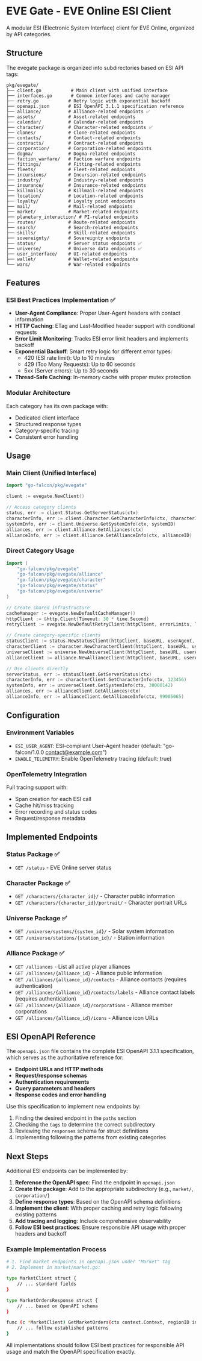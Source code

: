 # EVE Gate - EVE Online ESI Client

A modular ESI (Electronic System Interface) client for EVE Online, organized by API categories.

## Structure

The evegate package is organized into subdirectories based on ESI API tags:

```
pkg/evegate/
├── client.go           # Main client with unified interface
├── interfaces.go       # Common interfaces and cache manager
├── retry.go           # Retry logic with exponential backoff
├── openapi.json       # ESI OpenAPI 3.1.1 specification reference
├── alliance/          # Alliance-related endpoints ✅
├── assets/            # Asset-related endpoints
├── calendar/          # Calendar-related endpoints
├── character/         # Character-related endpoints ✅
├── clones/            # Clone-related endpoints
├── contacts/          # Contact-related endpoints
├── contracts/         # Contract-related endpoints
├── corporation/       # Corporation-related endpoints
├── dogma/             # Dogma-related endpoints
├── faction_warfare/   # Faction warfare endpoints
├── fittings/          # Fitting-related endpoints
├── fleets/            # Fleet-related endpoints
├── incursions/        # Incursion-related endpoints
├── industry/          # Industry-related endpoints
├── insurance/         # Insurance-related endpoints
├── killmails/         # Killmail-related endpoints
├── location/          # Location-related endpoints
├── loyalty/           # Loyalty point endpoints
├── mail/              # Mail-related endpoints
├── market/            # Market-related endpoints
├── planetary_interaction/ # PI-related endpoints
├── routes/            # Route-related endpoints
├── search/            # Search-related endpoints
├── skills/            # Skill-related endpoints
├── sovereignty/       # Sovereignty endpoints
├── status/            # Server status endpoints ✅
├── universe/          # Universe data endpoints ✅
├── user_interface/    # UI-related endpoints
├── wallet/            # Wallet-related endpoints
└── wars/              # War-related endpoints
```

## Features

### ESI Best Practices Implementation ✅

- **User-Agent Compliance**: Proper User-Agent headers with contact information
- **HTTP Caching**: ETag and Last-Modified header support with conditional requests
- **Error Limit Monitoring**: Tracks ESI error limit headers and implements backoff
- **Exponential Backoff**: Smart retry logic for different error types:
  - 420 (ESI rate limit): Up to 10 minutes
  - 429 (Too Many Requests): Up to 60 seconds  
  - 5xx (Server errors): Up to 30 seconds
- **Thread-Safe Caching**: In-memory cache with proper mutex protection

### Modular Architecture

Each category has its own package with:
- Dedicated client interface
- Structured response types
- Category-specific tracing
- Consistent error handling

## Usage

### Main Client (Unified Interface)

```go
import "go-falcon/pkg/evegate"

client := evegate.NewClient()

// Access category clients
status, err := client.Status.GetServerStatus(ctx)
characterInfo, err := client.Character.GetCharacterInfo(ctx, characterID)
systemInfo, err := client.Universe.GetSystemInfo(ctx, systemID)
alliances, err := client.Alliance.GetAlliances(ctx)
allianceInfo, err := client.Alliance.GetAllianceInfo(ctx, allianceID)
```

### Direct Category Usage

```go
import (
    "go-falcon/pkg/evegate"
    "go-falcon/pkg/evegate/alliance"
    "go-falcon/pkg/evegate/character"
    "go-falcon/pkg/evegate/status"
    "go-falcon/pkg/evegate/universe"
)

// Create shared infrastructure
cacheManager := evegate.NewDefaultCacheManager()
httpClient := &http.Client{Timeout: 30 * time.Second}
retryClient := evegate.NewDefaultRetryClient(httpClient, errorLimits, limitsMutex)

// Create category-specific clients
statusClient := status.NewStatusClient(httpClient, baseURL, userAgent, cacheManager, retryClient)
characterClient := character.NewCharacterClient(httpClient, baseURL, userAgent, cacheManager, retryClient)
universeClient := universe.NewUniverseClient(httpClient, baseURL, userAgent, cacheManager, retryClient)
allianceClient := alliance.NewAllianceClient(httpClient, baseURL, userAgent, cacheManager, retryClient)

// Use clients directly
serverStatus, err := statusClient.GetServerStatus(ctx)
characterInfo, err := characterClient.GetCharacterInfo(ctx, 123456)
systemInfo, err := universeClient.GetSystemInfo(ctx, 30000142)
alliances, err := allianceClient.GetAlliances(ctx)
allianceInfo, err := allianceClient.GetAllianceInfo(ctx, 99005065)
```

## Configuration

### Environment Variables

- `ESI_USER_AGENT`: ESI-compliant User-Agent header (default: "go-falcon/1.0.0 contact@example.com")
- `ENABLE_TELEMETRY`: Enable OpenTelemetry tracing (default: true)

### OpenTelemetry Integration

Full tracing support with:
- Span creation for each ESI call
- Cache hit/miss tracking
- Error recording and status codes
- Request/response metadata

## Implemented Endpoints

### Status Package ✅
- `GET /status` - EVE Online server status

### Character Package ✅  
- `GET /characters/{character_id}/` - Character public information
- `GET /characters/{character_id}/portrait/` - Character portrait URLs

### Universe Package ✅
- `GET /universe/systems/{system_id}/` - Solar system information
- `GET /universe/stations/{station_id}/` - Station information

### Alliance Package ✅
- `GET /alliances` - List all active player alliances
- `GET /alliances/{alliance_id}` - Alliance public information
- `GET /alliances/{alliance_id}/contacts` - Alliance contacts (requires authentication)
- `GET /alliances/{alliance_id}/contacts/labels` - Alliance contact labels (requires authentication)
- `GET /alliances/{alliance_id}/corporations` - Alliance member corporations
- `GET /alliances/{alliance_id}/icons` - Alliance icon URLs

## ESI OpenAPI Reference

The `openapi.json` file contains the complete ESI OpenAPI 3.1.1 specification, which serves as the authoritative reference for:

- **Endpoint URLs and HTTP methods**
- **Request/response schemas** 
- **Authentication requirements**
- **Query parameters and headers**
- **Response codes and error handling**

Use this specification to implement new endpoints by:

1. Finding the desired endpoint in the `paths` section
2. Checking the `tags` to determine the correct subdirectory
3. Reviewing the `responses` schema for struct definitions
4. Implementing following the patterns from existing categories

## Next Steps

Additional ESI endpoints can be implemented by:

1. **Reference the OpenAPI spec**: Find the endpoint in `openapi.json`
2. **Create the package**: Add to the appropriate subdirectory (e.g., `market/`, `corporation/`)
3. **Define response types**: Based on the OpenAPI schema definitions
4. **Implement the client**: With proper caching and retry logic following existing patterns
5. **Add tracing and logging**: Include comprehensive observability
6. **Follow ESI best practices**: Ensure responsible API usage with proper headers and backoff

### Example Implementation Process

```bash
# 1. Find market endpoints in openapi.json under "Market" tag
# 2. Implement in market/market.go:

type MarketClient struct {
    // ... standard fields
}

type MarketOrdersResponse struct {
    // ... based on OpenAPI schema
}

func (c *MarketClient) GetMarketOrders(ctx context.Context, regionID int) (*MarketOrdersResponse, error) {
    // ... follow established patterns
}
```

All implementations should follow ESI best practices for responsible API usage and match the OpenAPI specification exactly.